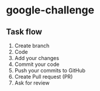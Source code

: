 # google-challenge

## Task flow

1. Create branch
1. Code
1. Add your changes
1. Commit your code
1. Push your commits to GitHub
1. Create Pull request (PR)
1. Ask for review
